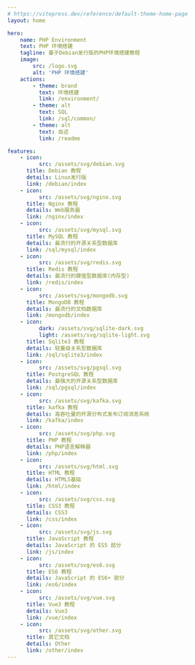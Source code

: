 ```yaml
---
# https://vitepress.dev/reference/default-theme-home-page
layout: home

hero:
    name: PHP Environment
    text: PHP 环境搭建
    tagline: 基于Debian发行版的PHP环境搭建教程
    image:
        src: /logo.svg
        alt: 'PHP 环境搭建'
    actions:
        - theme: brand
          text: 环境搭建
          link: /environment/
        - theme: alt
          text: SQL
          link: /sql/common/
        - theme: alt
          text: 自述
          link: /readme

features:
    - icon:
          src: /assets/svg/debian.svg
      title: Debian 教程
      details: Linux发行版
      link: /debian/index
    - icon:
          src: /assets/svg/nginx.svg
      title: Nginx 教程
      details: Web服务器
      link: /nginx/index
    - icon:
          src: /assets/svg/mysql.svg
      title: MySQL 教程
      details: 最流行的开源关系型数据库
      link: /sql/mysql/index
    - icon:
          src: /assets/svg/redis.svg
      title: Redis 教程
      details: 最流行的键值型数据库(内存型)
      link: /redis/index
    - icon:
          src: /assets/svg/mongodb.svg
      title: MongoDB 教程
      details: 最流行的文档数据库
      link: /mongodb/index
    - icon:
          dark: /assets/svg/sqlite-dark.svg
          light: /assets/svg/sqlite-light.svg
      title: Sqlite3 教程
      details: 轻量级关系型数据库
      link: /sql/sqlite3/index
    - icon:
          src: /assets/svg/pgsql.svg
      title: PostgreSQL 教程
      details: 最强大的开源关系型数据库
      link: /sql/pgsql/index
    - icon:
          src: /assets/svg/kafka.svg
      title: kafka 教程
      details: 高吞吐量的开源分布式发布订阅消息系统
      link: /kafka/index
    - icon:
          src: /assets/svg/php.svg
      title: PHP 教程
      details: PHP语言解释器
      link: /php/index
    - icon:
          src: /assets/svg/html.svg
      title: HTML 教程
      details: HTML5基础
      link: /html/index
    - icon:
          src: /assets/svg/css.svg
      title: CSS3 教程
      details: CSS3
      link: /css/index
    - icon:
          src: /assets/svg/js.svg
      title: JavaScript 教程
      details: JavaScript 的 ES5 部分
      link: /js/index
    - icon:
          src: /assets/svg/es6.svg
      title: ES6 教程
      details: JavaScript 的 ES6+ 部分
      link: /es6/index
    - icon:
          src: /assets/svg/vue.svg
      title: Vue3 教程
      details: Vue3
      link: /vue/index
    - icon:
          src: /assets/svg/other.svg
      title: 其它文档
      details: Other
      link: /other/index
---
```

